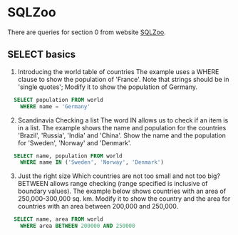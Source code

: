 # SQLZoo
There are queries for section 0 from website [SQLZoo](https://sqlzoo.net/wiki/SELECT_basics).

## SELECT basics

1. Introducing the world table of countries
The example uses a WHERE clause to show the population of 'France'. Note that strings should be in 'single quotes';
Modify it to show the population of Germany.
```sql
  SELECT population FROM world
    WHERE name = 'Germany'
```
2. Scandinavia
Checking a list The word IN allows us to check if an item is in a list. The example shows the name and population for the countries 'Brazil', 'Russia', 'India' and 'China'.
Show the name and the population for 'Sweden', 'Norway' and 'Denmark'.
```sql
  SELECT name, population FROM world
    WHERE name IN ('Sweden', 'Norway', 'Denmark')
```
3. Just the right size
Which countries are not too small and not too big? BETWEEN allows range checking (range specified is inclusive of boundary values).
The example below shows countries with an area of 250,000-300,000 sq. km.
Modify it to show the country and the area for countries with an area between 200,000 and 250,000.
```sql
  SELECT name, area FROM world
    WHERE area BETWEEN 200000 AND 250000
```